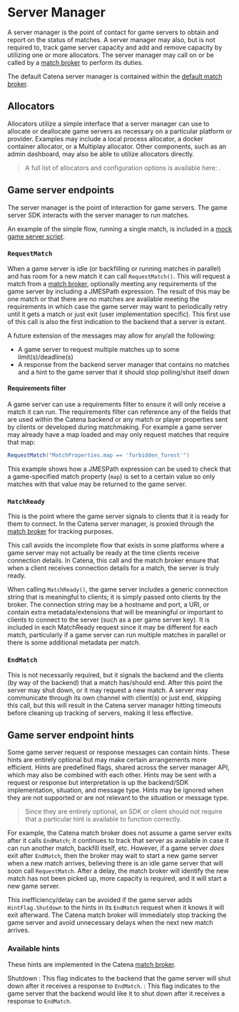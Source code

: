 # Server Manager

A server manager is the point of contact for game servers to obtain and report on the status of matches. A server
manager may also, but is not required to, track game server capacity and add and remove capacity by utilizing one or
more allocators. The server manager may call on or be called by a [match broker](Match-Broker.md) to perform its duties.

The default Catena server manager is contained within the [default match broker](Match-Broker.md#catena-match-broker).

## Allocators

Allocators utilize a simple interface that a server manager can use to allocate or deallocate game servers as necessary
on a particular platform or provider. Examples may include a local process allocator, a docker container allocator, or a
Multiplay allocator. Other components, such as an admin dashboard, may also be able to utilize allocators directly.

> A full list of allocators and configuration options is available here: [](Match-Broker-Allocators.md).

## Game server endpoints

The server manager is the point of interaction for game servers. The game server SDK interacts with the server manager
to run matches.

An example of the simple flow, running a single match, is included in
a [mock game server script](https://github.com/CatenaTools/catena-tools-core/blob/main/mocks/gameserver.py).

### `RequestMatch`

When a game server is idle (or backfilling or running matches in parallel) and has room for a new match it can
call `RequestMatch()`. This will request a match from a [match broker](Match-Broker.md), optionally meeting any
requirements of the game server by including a <tooltip term="JMESPath">JMESPath</tooltip> expression. The result of
this may be one match or that there are no matches are available meeting the requirements in which case the game server
may want to periodically retry until it gets a match or just exit (user implementation specific). This first use of this
call is also the first indication to the backend that a server is extant.

A future extension of the messages may allow for any/all the following:

- A game server to request multiple matches up to some limit(s)/deadline(s)
- A response from the backend server manager that contains no matches and a hint to the game server that it should stop
  polling/shut itself down

#### Requirements filter

A game server can use a requirements filter to ensure it will only receive a match it can run. The requirements filter
can reference any of the fields that are used within the Catena backend or any match or player properties sent by
clients or developed during matchmaking. For example a game server may already have a map loaded and may only request
matches that require that map:

```C#
RequestMatch("MatchProperties.map == 'forbidden_forest'")
```

This example shows how a <tooltip term="JMESPath">JMESPath</tooltip> expression can be used to check that a
game-specified match property (`map`) is set to a certain value so only matches with that value may be returned to the
game server.

### `MatchReady`

This is the point where the game server signals to clients that it is ready for them to connect. In the Catena server
manager, is proxied through the [match broker](Match-Broker.md) for tracking purposes.

This call avoids the incomplete flow that exists in some platforms where a game server may not actually be ready at the
time clients receive connection details. In Catena, this call and the match broker ensure that when a client receives
connection details for a match, the server is truly ready.

When calling `MatchReady()`, the game server includes a generic connection string that is meaningful to clients; it is
simply passed onto clients by the broker. The connection string may be a hostname and port, a URI, or contain extra
metadata/extensions that will be meaningful or important to clients to connect to the server (such as a per game server
key). It is included in each MatchReady request since it may be different for each match, particularly if a game server
can run multiple matches in parallel or there is some additional metadata per match.

### `EndMatch`

This is not necessarily required, but it signals the backend and the clients (by way of the backend) that a match
has/should end. After this point the server may shut down, or it may request a new match. A server may communicate
through its own channel with client(s) or just end, skipping this call, but this will result in the Catena server
manager hitting timeouts before cleaning up tracking of servers, making it less effective.

## Game server endpoint hints

Some game server request or response messages can contain hints. These hints are entirely optional but may make certain
arrangements more efficient. Hints are predefined flags, shared across the server manager API, which may also be
combined with each other. Hints may be sent with a request or response but interpretation is up the backend/SDK
implementation, situation, and message type. Hints may be ignored when they are not supported or are not
relevant to the situation or message type.

> Since they are entirely optional, an SDK or client should not require that a particular hint is available to function
> correctly.

For example, the Catena match broker does not assume a game server exits after it calls `EndMatch`; it continues to
track that server as available in case it can run another match, backfill itself, etc. However, if a game server _does_
exit after `EndMatch`, then the broker may wait to start a new game server when a new match arrives, believing there is
an idle game server that will soon call `RequestMatch`. After a delay, the match broker will identify the new match has
not been picked up, more capacity is required, and it will start a new game server.

This inefficiency/delay can be avoided if the game server adds `HintFlag.Shutdown` to the hints in its `EndMatch`
request when it knows it will exit afterward. The Catena match broker will immediately stop tracking the game server and
avoid unnecessary delays when the next new match arrives.

### Available hints

These hints are implemented in the Catena [match broker](Match-Broker.md).

Shutdown
: This flag indicates to the backend that the game server will shut down after it receives a response to `EndMatch`.
: This flag indicates to the game server that the backend would like it to shut down after it receives a response
to `EndMatch`.